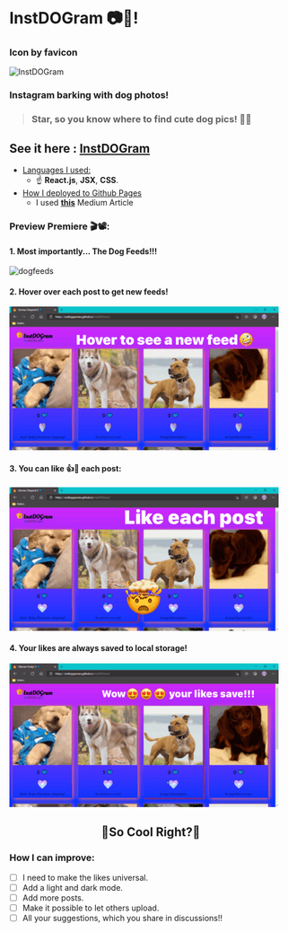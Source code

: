 # InstDOGram 📷🐶!

### Icon by favicon

<img src="https://socialify.git.ci/CodingSpecies/InstDOGram/image?description=1&font=KoHo&forks=1&issues=1&language=1&owner=1&pulls=1&stargazers=1&theme=Dark" alt="InstDOGram" width="1000" height="280" />

### Instagram barking with dog photos!

> ### Star, so you know where to find cute dog pics! 🌟🤩

## See it here : [InstDOGram](https://codingspecies.github.io/InstDOGram/)

- <ins>Languages I used: </ins>
    - ☝ **React.js**, **JSX**, **CSS**.
- <ins>How I deployed to Github Pages </ins>
    - I used **[this](https://medium.com/mobile-web-dev/how-to-build-and-deploy-a-react-app-to-github-pages-in-less-than-5-minutes-d6c4ffd30f14)** Medium Article 

### Preview Premiere 🎬📽:

#### 1. Most importantly... The Dog Feeds!!!

![dogfeeds](./Preview/dogfeeds.gif)

#### 2. Hover over each post to get new feeds!

![hover feeds](./Preview/hoveroverit.gif)

#### 3. You can like 👍💙 each post:

![like posts](./Preview/likepost.gif)

#### 4. Your likes are always saved to local storage!

![save likes](./Preview/savelike.gif)

<h2 align="center"> 🐶So Cool Right?🐶

### How I can improve:

- [ ] I need to make the likes universal.
- [ ] Add a light and dark mode.
- [ ] Add more posts.
- [ ] Make it possible to let others upload.
- [ ] All your suggestions, which you share in discussions!!
